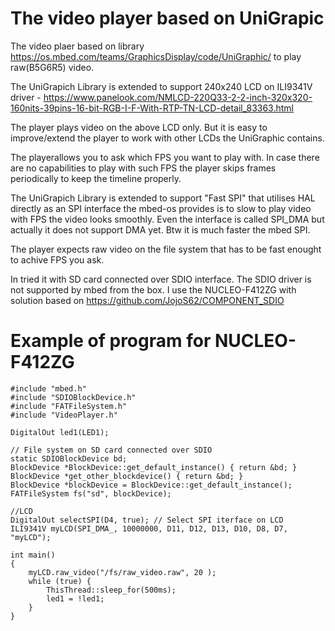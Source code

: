 # The video player based on UniGrapic 
The video plaer based on library https://os.mbed.com/teams/GraphicsDisplay/code/UniGraphic/ to play raw(B5G6R5) video. 

The UniGrapich Library is extended to support 240x240 LCD on ILI9341V driver - 
https://www.panelook.com/NMLCD-220Q33-2-2-inch-320x320-160nits-39pins-16-bit-RGB-I-F-With-RTP-TN-LCD-detail_83363.html

The player plays video on the above LCD only. But it is easy to improve/extend the player to work with other LCDs the UniGraphic contains.

The playerallows you to ask which FPS you want to play with. In case there are no capabilities to play with such FPS the player skips frames periodically to keep the timeline properly.  

The UniGrapich Library is extended to support "Fast SPI" that utilises HAL directly as an SPI interface the mbed-os provides is to slow to play video with FPS the video looks smoothly. Even the interface is called SPI_DMA  but actually it does not support DMA yet. Btw it is much faster the mbed SPI. 

The player expects raw video on the file system that has to be fast enought to achive FPS you ask. 

In tried it with SD card connected over SDIO interface.
The SDIO driver is not supported by mbed from the box. 
I use the NUCLEO-F412ZG with solution based on https://github.com/JojoS62/COMPONENT_SDIO 

# Example of program for  NUCLEO-F412ZG
```
#include "mbed.h"
#include "SDIOBlockDevice.h"
#include "FATFileSystem.h"
#include "VideoPlayer.h"

DigitalOut led1(LED1);

// File system on SD card connected over SDIO
static SDIOBlockDevice bd;
BlockDevice *BlockDevice::get_default_instance() { return &bd; }
BlockDevice *get_other_blockdevice() { return &bd; }
BlockDevice *blockDevice = BlockDevice::get_default_instance();
FATFileSystem fs("sd", blockDevice);

//LCD
DigitalOut selectSPI(D4, true); // Select SPI iterface on LCD
ILI9341V myLCD(SPI_DMA_, 10000000, D11, D12, D13, D10, D8, D7, "myLCD");

int main()
{    
    myLCD.raw_video("/fs/raw_video.raw", 20 );
    while (true) {
        ThisThread::sleep_for(500ms);
        led1 = !led1;    
    }
}

```

